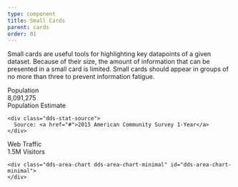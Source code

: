 ```yaml
---
type: component
title: Small Cards
parent: cards
order: 01
---
```

<p>
  Small cards are useful tools for highlighting key datapoints of a given
  dataset. Because of their size, the amount of information that can be
  presented in a small card is limited. Small cards should appear in
  groups of no more than three to prevent information fatigue.
</p>
<div class="card-examples">
  <div class="dds-card usa-width-one-third">
    <div class="dds-card-title">
      Population
    </div>
    <div class="dds-stat dds-stat-small">
      <div class="dds-stat-figure">
        8,091,275
      </div>
      <div class="dds-stat-heading">
        Population Estimate
      </div>
    </div>

    <div class="dds-stat-source">
      Source: <a href="#">2015 American Community Survey 1-Year</a>
    </div>
  </div>

  <div class="dds-card usa-width-one-third">
    <div class="dds-card-title">
      Web Traffic
    </div>
    <div class="dds-stat dds-stat-small">
      <div class="dds-stat-figure">
        1.5M Visitors
      </div>
    </div>


    <div class="dds-area-chart dds-area-chart-minimal" id="dds-area-chart-minimal">
    </div>
  </div>
</div>